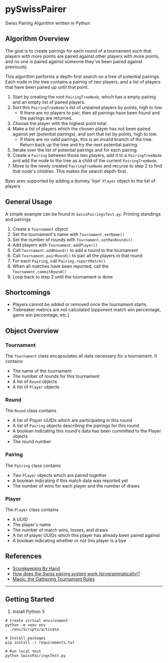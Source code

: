 # pySwissPairer

Swiss Pairing Algorithm written in Python

## Algorithm Overview

The goal is to create pairings for each round of a tournament such that players with more points are paired against other players with more points, and no one is paired against someone they've been paired against previously.

This algorithm performs a depth-first search on a tree of potential pairings. Each node in the tree contains a pairing of two players, and a list of players that have been paired up until that point.

1. Start by creating the root `PairingTreeNode`, which has a empty pairing and an empty list of paired players.
1. Sort this `PairingTreeNode`'s list of unpaired players by points, high to low.
    - If there are no players to pair, then all pairings have been found and the pairings are returned.
1. Choose the player with the highest point total.
1. Make a list of players which the chosen player has not been paired against yet (potential pairings), and sort that list by points, high to low.
    - If there are no valid pairings, this is an invalid branch of the tree. Return back up the tree and try the next potential pairing.
1. Iterate over the list of potential pairings and for each pairing:
1. Create a `Pairing` between those two players, add it to a `PairingTreeNode` and add the node to the tree as a child of the current `PairingTreeNode`.
1. Move to the newly created `PairingTreeNode` and recurse to step 2 to find that node's children. This makes the search depth-first.

Byes ares supported by adding a dummy 'bye' `Player` object to the list of players

## General Usage

A simple example can be found in `SwissPairingsTest.py`. Printing standings and pairings

1. Create a `Tournament` object
1. Set the tournament's name with `Tournament.setName()`
1. Set the number of rounds with `Tournament.setMaxRounds()`
1. Add players with `Tournament.addPlayer()`
1. Call `Tournament.addRound()` to add a round to the tournament
1. Call `Tournament.pairRound()` to pair all the players in that round
1. For each `Pairing`, call `Pairing.reportMatch()`
1. When all matches have been reported, call the `Tournament.commitRound()`
1. Loop back to step 2 until the tournament is done

## Shortcomings

- Players cannot be added or removed once the tournament starts.
- Tiebreaker metrics are not calculated (opponent match win percentage, game win percentage, etc.)

## Object Overview

### Tournament

The `Tournament` class encapsulates all data necessary for a tournament. It contains

- The name of the tournament
- The number of rounds for this tournament
- A list of `Round` objects
- A list of `Player` objects

### Round

The `Round` class contains

- A list of Player UUIDs which are participating in this round
- A list of `Pairing` objects describing the pairings for this round
- A boolean indicating this round's data has been committed to the Player objects
- The round number

### Pairing

The `Pairing` class contains

- Two `Player` objects which are paired together
- A boolean indicating if this match data was reported yet
- The number of wins for each player and the number of draws

### Player

The `Player` class contains

- A UUID
- The player's name
- The number of match wins, losses, and draws
- A list of player UUIDs which this player has already been paired against
- A boolean indicating whether or not this player is a bye

## References

- [Scorekeeping By Hand](https://web.archive.org/web/20170411120229/http://wiki.magicjudges.org/en/w/Scorekeeping_By_Hand)
- [How does the Swiss pairing system work (programmatically)?](https://www.reddit.com/r/magicTCG/comments/34kk0p/request_how_does_the_swiss_pairing_system_work/cqvmuym/)
- [Magic: the Gathering Tournament Rules](https://media.wpn.wizards.com/attachements/mtg_mtr_23apr21_en_0.pdf)

---

## Getting Started

1. Install Python 3

```
# Create virtual environment
python -m venv env
. ./env/Scripts/activate

# Install packages
pip install -r requirements.txt

# Run local test
python SwissPairingsTest.py
```
